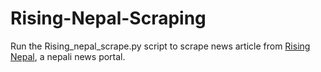 # Rising-Nepal-Scraping

Run the Rising_nepal_scrape.py script to scrape news article from [Rising Nepal](http://therisingnepal.org.np), a nepali news portal.

